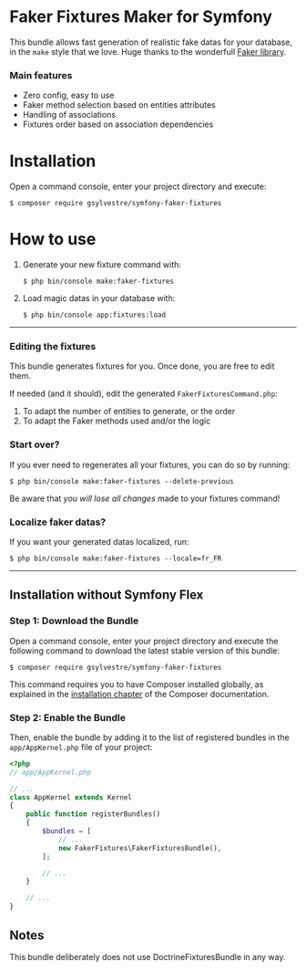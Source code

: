# Faker Fixtures Maker for Symfony

This bundle allows fast generation of realistic fake datas for your database, in the `make` style that we love. Huge thanks to the wonderfull [Faker library](https://github.com/fzaninotto/Faker/).

### Main features

- Zero config, easy to use
- Faker method selection based on entities attributes
- Handling of associations
- Fixtures order based on association dependencies


Installation
============

Open a command console, enter your project directory and execute:

```console
$ composer require gsylvestre/symfony-faker-fixtures
```


How to use
============
1. Generate your new fixture command with:
   ```console
   $ php bin/console make:faker-fixtures
   ```

2. Load magic datas in your database with:
   ```console
   $ php bin/console app:fixtures:load
   ```  
  
---

### Editing the fixtures
This bundle generates fixtures for you. Once done, you are free to edit them.

If needed (and it should), edit the generated `FakerFixturesCommand.php`: 

1. To adapt the number of entities to generate, or the order
2. To adapt the Faker methods used and/or the logic

### Start over?
If you ever need to regenerates all your fixtures, you can do so by running: 
```console
$ php bin/console make:faker-fixtures --delete-previous
```
Be aware that *you will lose all changes* made to your fixtures command!

### Localize faker datas?
If you want your generated datas localized, run: 
```console
$ php bin/console make:faker-fixtures --locale=fr_FR
```  
  

  ---  

Installation without Symfony Flex
----------------------------------------

### Step 1: Download the Bundle

Open a command console, enter your project directory and execute the
following command to download the latest stable version of this bundle:

```console
$ composer require gsylvestre/symfony-faker-fixtures
```

This command requires you to have Composer installed globally, as explained
in the [installation chapter](https://getcomposer.org/doc/00-intro.md)
of the Composer documentation.

### Step 2: Enable the Bundle

Then, enable the bundle by adding it to the list of registered bundles
in the `app/AppKernel.php` file of your project:

```php
<?php
// app/AppKernel.php

// ...
class AppKernel extends Kernel
{
    public function registerBundles()
    {
        $bundles = [
            // ...
            new FakerFixtures\FakerFixturesBundle(),
        ];

        // ...
    }

    // ...
}
```

## Notes
This bundle deliberately does not use DoctrineFixturesBundle in any way.